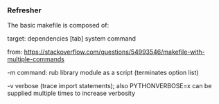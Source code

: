 
### Refresher
The basic makefile is composed of:

target: dependencies
[tab] system command



from: https://stackoverflow.com/questions/54993546/makefile-with-multiple-commands

-m command: rub library module as a script (terminates option list)

-v verbose (trace import statements); also PYTHONVERBOSE=x can be supplied multiple times to increase verbosity


